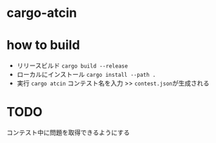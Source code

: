 # cargo-atcin

# how to build
- リリースビルド
`cargo build --release`
- ローカルにインストール
`cargo install --path .`
- 実行
`cargo atcin`
コンテスト名を入力 >> `contest.json`が生成される

# TODO
コンテスト中に問題を取得できるようにする
